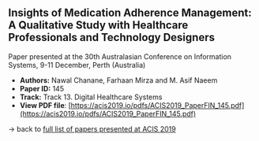 ## Insights of Medication Adherence Management: A Qualitative Study with Healthcare Professionals and Technology Designers

Paper presented at the 30th Australasian Conference on Information Systems, 9-11 December, Perth (Australia)
- **Authors:** Nawal Chanane, Farhaan Mirza and M. Asif Naeem
- **Paper ID:** 145
- **Track:** Track 13. Digital Healthcare Systems
- **View PDF file**: [https://acis2019.io/pdfs/ACIS2019_PaperFIN_145.pdf](https://acis2019.io/pdfs/ACIS2019_PaperFIN_145.pdf)

&rarr; back to [full list of papers presented at ACIS 2019](https://acis2019.io/)
